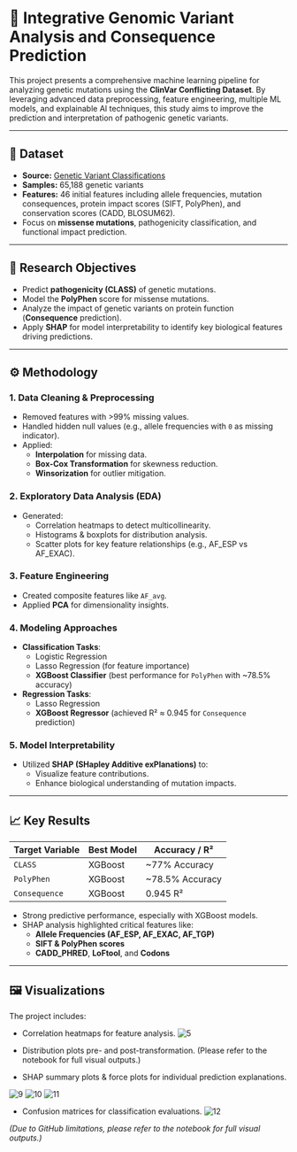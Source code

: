# 🧬 Integrative Genomic Variant Analysis and Consequence Prediction

This project presents a comprehensive machine learning pipeline for analyzing genetic mutations using the **ClinVar Conflicting Dataset**. By leveraging advanced data preprocessing, feature engineering, multiple ML models, and explainable AI techniques, this study aims to improve the prediction and interpretation of pathogenic genetic variants.

---

## 📂 Dataset
- **Source:** [Genetic Variant Classifications](https://www.kaggle.com/datasets/kevinarvai/clinvar-conflicting)
- **Samples:** 65,188 genetic variants
- **Features:** 46 initial features including allele frequencies, mutation consequences, protein impact scores (SIFT, PolyPhen), and conservation scores (CADD, BLOSUM62).
- Focus on **missense mutations**, pathogenicity classification, and functional impact prediction.

---

## 🎯 Research Objectives
- Predict **pathogenicity (CLASS)** of genetic mutations.
- Model the **PolyPhen** score for missense mutations.
- Analyze the impact of genetic variants on protein function (**Consequence** prediction).
- Apply **SHAP** for model interpretability to identify key biological features driving predictions.

---

## ⚙️ Methodology

### 1. **Data Cleaning & Preprocessing**
- Removed features with >99% missing values.
- Handled hidden null values (e.g., allele frequencies with `0` as missing indicator).
- Applied:
  - **Interpolation** for missing data.
  - **Box-Cox Transformation** for skewness reduction.
  - **Winsorization** for outlier mitigation.

### 2. **Exploratory Data Analysis (EDA)**
- Generated:
  - Correlation heatmaps to detect multicollinearity.
  - Histograms & boxplots for distribution analysis.
  - Scatter plots for key feature relationships (e.g., AF_ESP vs AF_EXAC).

### 3. **Feature Engineering**
- Created composite features like `AF_avg`.
- Applied **PCA** for dimensionality insights.

### 4. **Modeling Approaches**
- **Classification Tasks**:
  - Logistic Regression
  - Lasso Regression (for feature importance)
  - **XGBoost Classifier** (best performance for `PolyPhen` with ~78.5% accuracy)
- **Regression Tasks**:
  - Lasso Regression
  - **XGBoost Regressor** (achieved R² ≈ 0.945 for `Consequence` prediction)

### 5. **Model Interpretability**
- Utilized **SHAP (SHapley Additive exPlanations)** to:
  - Visualize feature contributions.
  - Enhance biological understanding of mutation impacts.

---

## 📈 Key Results

| **Target Variable** | **Best Model** | **Accuracy / R²** |
|---------------------|----------------|-------------------|
| `CLASS`             | XGBoost        | ~77% Accuracy     |
| `PolyPhen`          | XGBoost        | ~78.5% Accuracy   |
| `Consequence`       | XGBoost        | 0.945 R²          |

- Strong predictive performance, especially with XGBoost models.
- SHAP analysis highlighted critical features like:
  - **Allele Frequencies (AF_ESP, AF_EXAC, AF_TGP)**
  - **SIFT & PolyPhen scores**
  - **CADD_PHRED**, **LoFtool**, and **Codons**

---

## 🖼️ Visualizations
The project includes:
- Correlation heatmaps for feature analysis.
  ![5](https://github.com/user-attachments/assets/d594e274-0879-4918-a22a-1354cb5dbc84)

- Distribution plots pre- and post-transformation. (Please refer to the notebook for full visual outputs.)
- SHAP summary plots & force plots for individual prediction explanations.

![9](https://github.com/user-attachments/assets/ded383cc-7353-41dc-b57d-b6d5eee564c3)
![10](https://github.com/user-attachments/assets/fc371415-132f-4d6d-a676-cefc7b712dd9)
![11](https://github.com/user-attachments/assets/8efe6005-a5ef-4b4f-ad24-25319b7f6d7a)
- Confusion matrices for classification evaluations.
![12](https://github.com/user-attachments/assets/61821c7a-f3ca-4821-9186-19418aa3812b)

*(Due to GitHub limitations, please refer to the notebook for full visual outputs.)*

